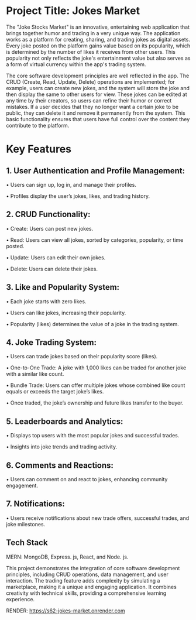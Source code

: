 
# Project Title: Jokes Market
The "Joke Stocks Market" is an innovative, entertaining web application that brings together humor and trading in a very unique way. The application works as a platform for creating, sharing, and trading jokes as digital assets. Every joke posted on the platform gains value based on its popularity, which is determined by the number of likes it receives from other users. This popularity not only reflects the joke's entertainment value but also serves as a form of virtual currency within the app's trading system.

The core software development principles are well reflected in the app. The CRUD (Create, Read, Update, Delete) operations are implemented; for example, users can create new jokes, and the system will store the joke and then display the same to other users for view. These jokes can be edited at any time by their creators, so users can refine their humor or correct mistakes. If a user decides that they no longer want a certain joke to be public, they can delete it and remove it permanently from the system. This basic functionality ensures that users have full control over the content they contribute to the platform.

# Key Features

## 1. User Authentication and Profile Management:

• Users can sign up, log in, and manage their profiles.

• Profiles display the user’s jokes, likes, and trading history.

## 2. CRUD Functionality:

• Create: Users can post new jokes.

• Read: Users can view all jokes, sorted by categories, popularity, or time posted.

• Update: Users can edit their own jokes.

• Delete: Users can delete their jokes.

## 3. Like and Popularity System:

• Each joke starts with zero likes.

• Users can like jokes, increasing their popularity.

• Popularity (likes) determines the value of a joke in the trading system.

## 4. Joke Trading System:

• Users can trade jokes based on their popularity score (likes).

• One-to-One Trade: A joke with 1,000 likes can be traded for another joke with a similar like count.

• Bundle Trade: Users can offer multiple jokes whose combined like count equals or exceeds the target joke’s likes.

• Once traded, the joke’s ownership and future likes transfer to the buyer.

## 5. Leaderboards and Analytics:

• Displays top users with the most popular jokes and successful trades.

• Insights into joke trends and trading activity.

## 6. Comments and Reactions:

• Users can comment on and react to jokes, enhancing community engagement.

## 7. Notifications:

• Users receive notifications about new trade offers, successful trades, and joke milestones.

## Tech Stack

MERN: MongoDB, Express. js, React, and Node. js.

This project demonstrates the integration of core software development principles, including CRUD operations, data management, and user interaction. The trading feature adds complexity by simulating a marketplace, making it a unique and engaging application. It combines creativity with technical skills, providing a comprehensive learning experience.

RENDER: https://s62-jokes-market.onrender.com
